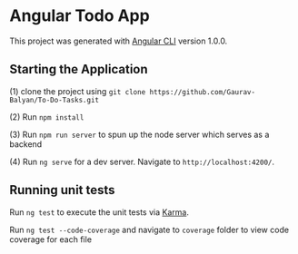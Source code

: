 # Angular Todo App

This project was generated with [Angular CLI](https://github.com/angular/angular-cli) version 1.0.0.


## Starting the Application

(1) clone the project using `git clone https://github.com/Gaurav-Balyan/To-Do-Tasks.git`

(2) Run `npm install`

(3) Run `npm run server` to spun up the node server which serves as a backend

(4) Run `ng serve` for a dev server. Navigate to `http://localhost:4200/`.


## Running unit tests

Run `ng test` to execute the unit tests via [Karma](https://karma-runner.github.io).

Run `ng test --code-coverage` and navigate to `coverage` folder to view code coverage for each file
